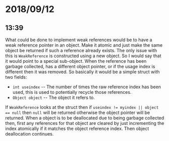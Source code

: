 # 2018/09/12

## 13:39

What could be done to implement weak references would be to have a weak
reference pointer in an object. Make it atomic and just make the same
object be returned if such a reference already exists. The only issue
with this is `WeakReference` is constructed using a new object. So I
would say that it would point to a special sub-object. When the reference
has been garbage collected, has a different object pointer, or if the
usage index is different then it was removed. So basically it would be a
simple struct with two fields:

 * `int useindex` -- The number of times the raw reference index has been
   used, this is used to potentially recycle those references.
 * `Object object` -- The object it refers to.

If `WeakReference` looks at the struct then if
`useindex != myindex || object == null` then `null` will be returned
otherwise the object pointer will be returned. When a object is to be
deallocated due to being garbage collected then, first any references for
that object are cleared by just incrementing the index atomically if it
matches the object reference index. Then object deallocation continues.

